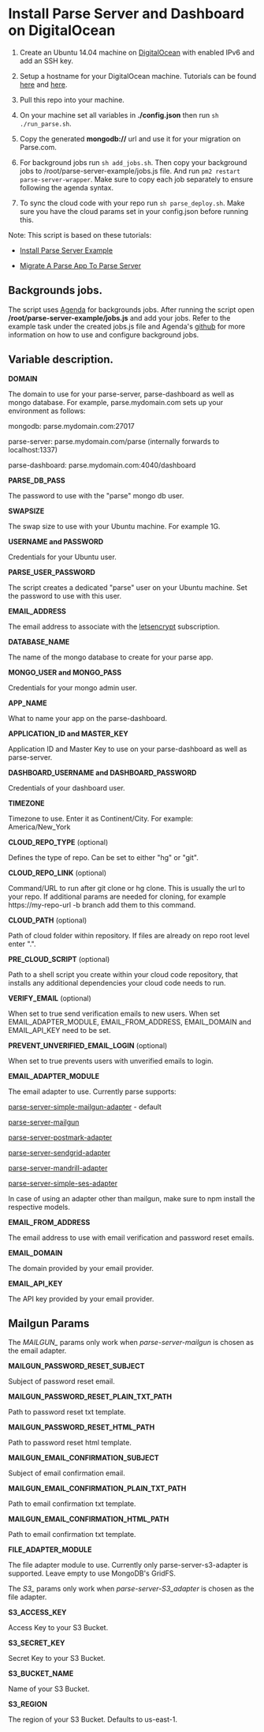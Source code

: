 # Install Parse Server and Dashboard on DigitalOcean #

1. Create an Ubuntu 14.04 machine on [DigitalOcean](www.digitalocean.com) with enabled IPv6 and add an SSH key.

2. Setup a hostname for your DigitalOcean machine. Tutorials can be found [here](https://www.digitalocean.com/community/tutorials/how-to-set-up-a-host-name-with-digitalocean) and [here](https://www.digitalocean.com/community/tutorials/how-to-point-to-digitalocean-nameservers-from-common-domain-registrars).

3. Pull this repo into your machine.

4. On your machine set all variables in **./config.json** then run `sh ./run_parse.sh`.

5. Copy the generated **mongodb://** url and use it for your migration on Parse.com.

6. For background jobs run `sh add_jobs.sh`. Then copy your background jobs to /root/parse-server-example/jobs.js file. And run `pm2 restart parse-server-wrapper`. Make sure to copy each job separately to ensure following the agenda syntax.

7. To sync the cloud code with your repo run `sh parse_deploy.sh`. Make sure you have the cloud params set in your config.json before running this.

Note: This script is based on these tutorials:

* [Install Parse Server Example](https://www.digitalocean.com/community/tutorials/how-to-run-parse-server-on-ubuntu-14-04)

* [Migrate A Parse App To Parse Server](https://www.digitalocean.com/community/tutorials/how-to-migrate-a-parse-app-to-parse-server-on-ubuntu-14-04)

## Backgrounds jobs.

The script uses [Agenda](https://github.com/rschmukler/agenda) for backgrounds jobs. After running the script open **/root/parse-server-example/jobs.js** and add your jobs. Refer to the example task under the created jobs.js file and Agenda's [github](https://github.com/rschmukler/agenda) for more information on how to use and configure background jobs.

## Variable description.

**DOMAIN**

The domain to use for your parse-server, parse-dashboard as well as mongo database.
For example, parse.mydomain.com sets up your environment as follows:

mongodb: parse.mydomain.com:27017

parse-server: parse.mydomain.com/parse (internally forwards to localhost:1337)

parse-dashboard: parse.mydomain.com:4040/dashboard

**PARSE_DB_PASS**

The password to use with the "parse" mongo db user.

**SWAPSIZE**

The swap size to use with your Ubuntu machine. For example 1G.

**USERNAME and PASSWORD**

Credentials for your Ubuntu user.

**PARSE_USER_PASSWORD**

The script creates a dedicated "parse" user on your Ubuntu machine. Set the password to use with this user.

**EMAIL_ADDRESS**

The email address to associate with the [letsencrypt](https://letsencrypt.org/) subscription.

**DATABASE_NAME**

The name of the mongo database to create for your parse app.

**MONGO_USER and MONGO_PASS**

Credentials for your mongo admin user.

**APP_NAME**

What to name your app on the parse-dashboard.

**APPLICATION_ID and MASTER_KEY**

Application ID and Master Key to use on your parse-dashboard as well as parse-server.

**DASHBOARD_USERNAME and DASHBOARD_PASSWORD**

Credentials of your dashboard user.

**TIMEZONE**

Timezone to use. Enter it as Continent/City. For example: America/New_York

**CLOUD_REPO_TYPE** (optional)

Defines the type of repo. Can be set to either "hg" or "git".

**CLOUD_REPO_LINK** (optional)

Command/URL to run after git clone or hg clone. This is usually the url to your repo. If additional params are needed for cloning, for example https://my-repo-url -b branch add them to this command.

**CLOUD_PATH** (optional)

Path of cloud folder within repository. If files are already on repo root level enter ".".

**PRE_CLOUD_SCRIPT** (optional)

Path to a shell script you create within your cloud code repository, that installs any additional dependencies your cloud code needs to run.

**VERIFY_EMAIL** (optional)

When set to true send verification emails to new users. When set EMAIL_ADAPTER_MODULE, EMAIL_FROM_ADDRESS, EMAIL_DOMAIN and EMAIL_API_KEY need to be set.

**PREVENT_UNVERIFIED_EMAIL_LOGIN** (optional)

When set to true prevents users with unverified emails to login.

**EMAIL_ADAPTER_MODULE** 

The email adapter to use. Currently parse supports:

[parse-server-simple-mailgun-adapter](https://github.com/ParsePlatform/parse-server-simple-mailgun-adapter) - default

[parse-server-mailgun](https://github.com/sebsylvester/parse-server-mailgun)

[parse-server-postmark-adapter](https://www.npmjs.com/package/parse-server-postmark-adapter)

[parse-server-sendgrid-adapter](https://www.npmjs.com/package/parse-server-sendgrid-adapter)

[parse-server-mandrill-adapter](https://www.npmjs.com/package/parse-server-mandrill-adapter)

[parse-server-simple-ses-adapter](https://www.npmjs.com/package/parse-server-simple-ses-adapter)

In case of using an adapter other than mailgun, make sure to npm install the respective models.

**EMAIL_FROM_ADDRESS**

The email address to use with email verification and password reset emails.

**EMAIL_DOMAIN**

The domain provided by your email provider.

**EMAIL_API_KEY**

The API key provided by your email provider.

## Mailgun Params ##

The *MAILGUN_* params only work when *parse-server-mailgun* is chosen as the email adapter.

**MAILGUN_PASSWORD_RESET_SUBJECT**

Subject of password reset email.

**MAILGUN_PASSWORD_RESET_PLAIN_TXT_PATH**

Path to password reset txt template.

**MAILGUN_PASSWORD_RESET_HTML_PATH**

Path to password reset html template.

**MAILGUN_EMAIL_CONFIRMATION_SUBJECT**

Subject of email confirmation email.

**MAILGUN_EMAIL_CONFIRMATION_PLAIN_TXT_PATH**

Path to email confirmation txt template.

**MAILGUN_EMAIL_CONFIRMATION_HTML_PATH**

Path to email confirmation txt template.

**FILE_ADAPTER_MODULE**

The file adapter module to use. Currently only parse-server-s3-adapter is supported. Leave empty to use MongoDB's GridFS.

The *S3_* params only work when *parse-server-S3_adapter* is chosen as the file adapter.

**S3_ACCESS_KEY**

Access Key to your S3 Bucket.

**S3_SECRET_KEY**

Secret Key to your S3 Bucket.

**S3_BUCKET_NAME**

Name of your S3 Bucket.

**S3_REGION**

The region of your S3 Bucket. Defaults to us-east-1.
